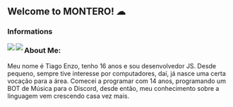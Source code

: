 ## Welcome to MONTERO! ☁

### Informations
<a href="https://github.com/tiaaago/github-readme-stats"> 
  <img align="left" src="https://github-readme-stats.vercel.app/api?username=tiaaago&count_private=true&show_icons=true&theme=dracula" />
</a>
<a href="https://github.com/tiaaago/github-readme-stats">
  <img align="left" src="https://github-readme-stats.vercel.app/api/top-langs/?username=tiaaago&theme=dracula" />
</a>

### About Me:
<p>Meu nome é Tiago Enzo, tenho 16 anos e sou desenvolvedor JS. Desde pequeno, sempre tive interesse por computadores, daí, já nasce uma certa vocação para a área. Comecei a programar com 14 anos, programando um BOT de Música para o Discord, desde então, meu conhecimento sobre a linguagem vem crescendo casa vez mais.</p>
